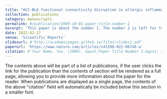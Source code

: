 ```yaml
---
title: "ACC-BLA functional connectivity disruption in allergic inflammation is associated with anxiety"
collection: publications
category: manuscripts
permalink: #/publication/2009-10-01-paper-title-number-1
excerpt: 'This paper is about the number 1. The number 2 is left for future work.'
date: 2022-02-17
venue: 'Scientific Reports'
slidesurl: #'http://academicpages.github.io/files/slides1.pdf'
paperurl: 'https://www.nature.com/articles/s41598-022-06748-w'
citation: #'Your Name, You. (2009). &quot;Paper Title Number 1.&quot; <i>Journal 1</i>. 1(1).'
---
```


The contents above will be part of a list of publications, if the user clicks the link for the publication than the contents of section will be rendered as a full page, allowing you to provide more information about the paper for the reader. When publications are displayed as a single page, the contents of the above "citation" field will automatically be included below this section in a smaller font.